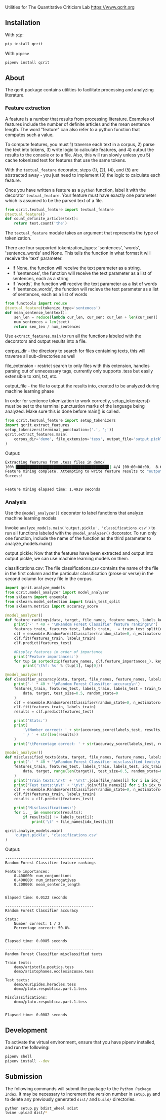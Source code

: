 Utilities for The Quantitative Criticism Lab
https://www.qcrit.org

## Installation
With `pip`:
```bash
pip install qcrit
```
With `pipenv`
```bash
pipenv install qcrit
```
## About

The qcrit package contains utilities to facilitate processing and analyzing literature.

### Feature extraction

A feature is a number that results from processing literature. Examples of features include the number of definite articles and the mean sentence length. The word "feature" can also refer to a python function that computes such a value.

To compute features, you must 1) traverse each text in a corpus, 2) parse the text into tokens, 3) write logic to calculate features, and 4) output the results to the console or to a file. Also, this will run slowly unless you 5) cache tokenized text for features that use the same tokens.

With the `textual_feature` decorator, steps (1), (2), (4), and (5) are abstracted away - you just need to implement (3) the logic to calculate each feature.

Once you have written a feature as a `python` function, label it with the decorator `textual_feature`. Your feature must have exactly one parameter which is assumed to be the parsed text of a file.
```python
from qcrit.textual_feature import textual_feature
@textual_feature()
def count_definite_article(text):
	return text.count('the')
```

The `textual_feature` module takes an argument that represents the type of tokenization.

There are four supported tokenization_types: 'sentences', 'words', 'sentence_words' and None. This tells the function in 
what format it will receive the 'text' parameter.
- If None, the function will receive the text parameter as a string. 
- If 'sentences', the function will receive the text parameter as a list of sentences, each as a string
- If 'words', the function will receive the text parameter as a list of words
- If 'sentence_words', the function will recieve the text parameter as a list of sentences, each as a list of words

```python
from functools import reduce
@textual_feature(tokenize_type='sentences')
def mean_sentence_len(text):
	sen_len = reduce(lambda cur_len, cur_sen: cur_len + len(cur_sen))
	num_sentences = len(text)
	return sen_len / num_sentences
```

Use `extract_features.main` to run all the functions labeled with the decorators and output results into a file.

corpus_dir - the directory to search for files containing texts, this will traverse all sub-directories as well

file_extension - restrict search to only files with this extension, handles parsing out of unnecessary tags, 
                 currently only supports .tess but easily extensible to xml, txt, etc.

output_file - the file to output the results into, created to be analyzed during machine learning phase

In order for sentence tokenization to work correctly, setup_tokenizers() must be set to the 
terminal punctuation marks of the language being analyzed. Make sure this is done before main() is called.

```python
from qcrit.textual_feature import setup_tokenizers
import qcrit.extract_features
setup_tokenizers(terminal_punctuation=('.', ';'))
qcrit.extract_features.main(
	corpus_dir='demo', file_extension='tess', output_file='output.pickle'
)

```
Output:
```bash
Extracting features from .tess files in demo/
100%|██████████████████████████████████████████| 4/4 [00:00<00:00,  8.67it/s]
Feature mining complete. Attempting to write feature results to "output.pickle"...
Success!


Feature mining elapsed time: 1.4919 seconds

```

### Analysis

Use the `@model_analyzer()` decorator to label functions that analyze machine learning models

Invoke `analyze_models.main('output.pickle', 'classifications.csv')` to
run all functions labeled with the `@model_analyzer()` decorator. To run only one function, include
the name of the function as the third parameter to analyze_models.main()

output.pickle: Now that the features have been extracted and output into output.pickle, we
can use machine learning models on them.

classifications.csv: The file classifications.csv contains the name of the file in the first column
and the particular classification (prose or verse) in the second column for every file in the corpus.

```python
import qcrit.analyze_models
from qcrit.model_analyzer import model_analyzer
from sklearn import ensemble
from sklearn.model_selection import train_test_split
from sklearn.metrics import accuracy_score

@model_analyzer()
def feature_rankings(data, target, file_names, feature_names, labels_key):
	print('-' * 40 + '\nRandom Forest Classifier feature rankings\n')
	features_train, features_test, labels_train, _ = train_test_split(data, target, test_size=0.5, random_state=0)
	clf = ensemble.RandomForestClassifier(random_state=0, n_estimators=10)
	clf.fit(features_train, labels_train)
	clf.predict(features_test)

	#Display features in order of importance
	print('Feature importances:')
	for tup in sorted(zip(feature_names, clf.feature_importances_), key=lambda s: -s[1]):
		print('\t%f: %s' % (tup[1], tup[0]))

@model_analyzer()
def classifier_accuracy(data, target, file_names, feature_names, labels_key):
	print('-' * 40 + '\nRandom Forest Classifier accuracy\n')
	features_train, features_test, labels_train, labels_test = train_test_split(
		data, target, test_size=0.5, random_state=0
	)
	clf = ensemble.RandomForestClassifier(random_state=0, n_estimators=10)
	clf.fit(features_train, labels_train)
	results = clf.predict(features_test)

	print('Stats:')
	print(
		'\tNumber correct: ' + str(accuracy_score(labels_test, results, normalize=False)) +
		' / ' + str(len(results))
	)
	print('\tPercentage correct: ' + str(accuracy_score(labels_test, results) * 100) + '%')

@model_analyzer()
def misclassified_texts(data, target, file_names, feature_names, labels_key):
	print('-' * 40 + '\nRandom Forest Classifier misclassified texts\n')
	features_train, features_test, labels_train, labels_test, idx_train, idx_test = train_test_split(
		data, target, range(len(target)), test_size=0.5, random_state=0
	)
	print('Train texts:\n\t' + '\n\t'.join(file_names[i] for i in idx_train) + '\n')
	print('Test texts:\n\t' + '\n\t'.join(file_names[i] for i in idx_test) + '\n')
	clf = ensemble.RandomForestClassifier(random_state=0, n_estimators=10)
	clf.fit(features_train, labels_train)
	results = clf.predict(features_test)

	print('Misclassifications:')
	for i, _ in enumerate(results):
		if results[i] != labels_test[i]:
			print('\t' + file_names[idx_test[i]])

qcrit.analyze_models.main(
	'output.pickle', 'classifications.csv'
)
```
Output:
```
----------------------------------------
Random Forest Classifier feature rankings

Feature importances:
	0.400000: num_conjunctions
	0.400000: num_interrogatives
	0.200000: mean_sentence_length


Elapsed time: 0.0122 seconds

----------------------------------------
Random Forest Classifier accuracy

Stats:
	Number correct: 1 / 2
	Percentage correct: 50.0%


Elapsed time: 0.0085 seconds

----------------------------------------
Random Forest Classifier misclassified texts

Train texts:
	demo/aristotle.poetics.tess
	demo/aristophanes.ecclesiazusae.tess

Test texts:
	demo/euripides.heracles.tess
	demo/plato.respublica.part.1.tess

Misclassifications:
	demo/plato.respublica.part.1.tess


Elapsed time: 0.0082 seconds
```
## Development
To activate the virtual environment, ensure that you have pipenv installed, and run the following:
```bash
pipenv shell
pipenv install --dev
```

## Submission
The following commands will submit the package to the `Python Package Index`. It may be necessary to increment the version number in `setup.py` and to delete any previously generated `dist/` and `build/` directories.
```bash
python setup.py bdist_wheel sdist
twine upload dist/*
```
